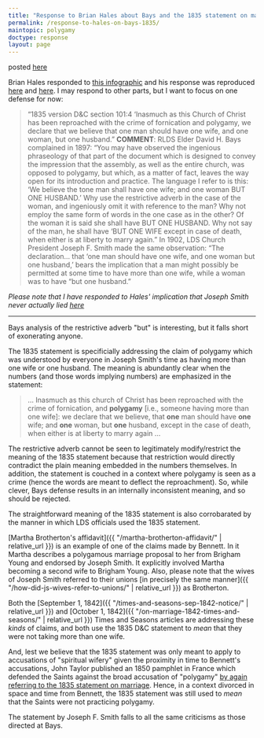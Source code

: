 ```yaml
---
title: "Response to Brian Hales about Bays and the 1835 statement on marriage"
permalink: /response-to-hales-on-bays-1835/
maintopic: polygamy
doctype: response
layout: page
---
```


posted [here](https://www.reddit.com/r/mormon/comments/7mz62z/response_to_brian_hales_bays_defense_of_the_1835/)

Brian Hales responded to [this infographic](https://i.imgur.com/kSqAl.jpg) and his response was reproduced [here](https://www.reddit.com/r/exmormon/comments/7mygfk/fresh_bullshit_from_hales_have_at_it_heathens/) and [here](https://www.reddit.com/r/mormon/comments/7myr6q/love_this_history_from_ubrianhales/).  I may respond to other parts, but I want to focus on one defense for now:

> “1835 version D&C section 101:4 ‘Inasmuch as this Church of Christ has been reproached with the crime of fornication and polygamy, we declare that we believe that one man should have one wife, and one woman, but one husband.” **COMMENT**: RLDS Elder David H. Bays complained in 1897: “You may have observed the ingenious phraseology of that part of the document which is designed to convey the impression that the assembly, as well as the entire church, was opposed to polygamy, but which, as a matter of fact, leaves the way open for its introduction and practice. The language I refer to is this: ‘We believe the tone man shall have one wife; and one woman BUT ONE HUSBAND.’ Why use the restrictive adverb in the case of the woman, and ingeniously omit it with reference to the man? Why not employ the same form of words in the one case as in the other? Of the woman it is said she shall have BUT ONE HUSBAND. Why not say of the man, he shall have ‘BUT ONE WIFE except in case of death, when either is at liberty to marry again.” In 1902, LDS Church President Joseph F. Smith made the same observation: “The declaration… that ‘one man should have one wife, and one woman but one husband,’ bears the implication that a man might possibly be permitted at some time to have more than one wife, while a woman was to have “but one husband.”

*Please note that I have responded to Hales' implication that Joseph Smith never actually lied [here](https://www.reddit.com/r/mormonscholar/comments/66qepx/response_to_hales_challenge_please_show_me_even/)*

---

Bays analysis of the restrictive adverb "but" is interesting, but it falls short of exonerating anyone.

The 1835 statement is specificially addressing the claim of polygamy which was understood by everyone in Joseph Smith's time as having more than one wife or one husband.  The meaning is abundantly clear when the numbers (and those words implying numbers) are emphasized in the statement:

> ... Inasmuch as this church of Christ has been reproached with the crime of fornication, and **polygamy** [i.e., someone having more than one wife]: we declare that we believe, that **one** man should have **one** wife; and **one** woman, but **one** husband, except in the case of death, when either is at liberty to marry again ...

The restrictive adverb cannot be seen to legitimately modify/restrict the meaning of the 1835 statement because that restriction would directly contradict the plain meaning embedded in the numbers themselves.  In addition, the statement is couched in a context where polygamy is seen as a crime (hence the words are meant to deflect the reproachment).  So, while clever, Bays defense results in an internally inconsistent meaning, and so should be rejected.

The straightforward meaning of the 1835 statement is also corrobarated by the manner in which LDS officials used the 1835 statement.

[Martha Brotherton's affidavit]({{ "/martha-brotherton-affidavit/" | relative_url }}) is an example of one of the claims made by Bennett.  In it Martha describes a polygamous marriage proposal to her from Brigham Young and endorsed by Joseph Smith.  It explicitly involved Martha becoming a second wife to Brigham Young.  Also, please note that the wives of Joseph Smith referred to their unions [in precisely the same manner]({{ "/how-did-js-wives-refer-to-unions/" | relative_url }}) as Brotherton.

Both the [September 1, 1842]({{ "/times-and-seasons-sep-1842-notice/" | relative_url }}) and [October 1, 1842]({{ "/on-marriage-1842-times-and-seasons/" | relative_url }}) Times and Seasons articles are addressing these _kinds_ of claims, and both use the 1835 D&C statement to _mean_ that they were not taking more than one wife.

And, lest we believe that the 1835 statement was only meant to apply to accusations of "spiritual wifery" given the proximity in time to Bennett's accusations, John Taylor published an 1850 pamphlet in France which defended the Saints against the broad accusation of "polygamy" [by again referring to the 1835 statement on marriage](http://olivercowdery.com/texts/1850Tayl.htm#pg08b).  Hence, in a context divorced in space and time from Bennett, the 1835 statement was still used to _mean_ that the Saints were not practicing polygamy.

The statement by Joseph F. Smith falls to all the same criticisms as those directed at Bays.
